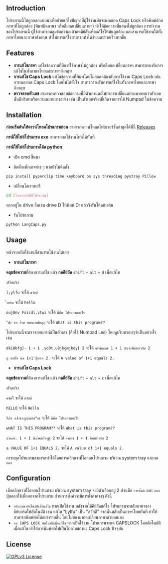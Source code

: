 
## Introduction
โปรแกรมนี้ได้ถูกออกแบบมาเพื่อช่วยแก้ไขปัญหาที่ผู้ใช้งานมักจะเผลอกด Caps Lock หรือพิมพ์ด้วยภาษาที่ไม่ถูกต้อง (พิมพ์ผิดภาษา หรือลืมกดเปลี่ยนภาษา) ทำให้ข้อความที่แสดงไม่ถูกต้อง การทำงานของโปรแกรมนี้ ผู้ใช้สามารถคลุมข้อความแล้วกดคีย์ลัดเพื่อแก้ไขให้มันถูกต้อง และสามารถใช้งานได้ทั้งภาษาไทยและภาษาอังกฤษ ทำให้การแก้ไขสามารถทำได้ง่ายและรวดเร็วมากขึ้น

## Features
- **การแก้ไขภาษา** แก้ไขข้อความที่มีการใช้ภาษาไม่ถูกต้อง หรือลืมกดเปลี่ยนภาษา สามารถรองรับการแก้ไขในทั้งภาษาไทยและภาษาอังกฤษ
- **การแก้ไข Caps Lock** แก้ไขข้อความที่พิมพ์โดยไม่สอดคล้องกับการใช้งาน Caps Lock เช่น การเผลอกด Caps Lock โดยไม่ได้ตั้งใจ สามารถรองรับการแก้ไขในทั้งภาษาไทยและภาษาอังกฤษ
- **ตรวจสอบตัวเลข** สามารถตรวจสอบข้อความที่มีตัวเลขและไม่ทำการเปลี่ยนแปลงหากพบว่าตัวเลขนั้นมีบริบทหรือความหมายบางอย่าง เช่น เป็นตัวเลขจริงๆที่เกิดจากการใช้ Numpad ในข้อความ
## Installation
**ก่อนเริ่มต้นให้ดาวน์โหลดโปรแกรมก่อน**
สามารถดาวน์โหลดไฟล์เวอร์ชั่นล่าสุดได้ที่นี่ [Releases](https://github.com/munichPMN/LangCaps/releases/latest) 

**กรณีใช้ไฟล์โปรแกรม exe**
สามารถกดใช้งานไฟล์ได้ทันที

**กรณีใช้ไฟล์โปรแกรมโค้ด python**
- เปิด cmd ขึ้นมา

- ติดตั้งแพ็กเกจต่าง ๆ หากยังไม่ติดตั้ง
```bash
pip install pyperclip time keyboard os sys threading pystray Pillow
```

- เปลี่ยนไดเรกทอรี
```bash
cd [ไดเรกทอรีที่มีโปรแกรม]
```
หากอยู่ใน drive อื่นเช่น drive D ให้พิมพ์ D: แล้วจึงรันโค้ดข้างต้น
- รันโปรแกรม
```bash
python LangCaps.py
```





## Usage

หลังจากเปิดใช้งานก็สามารถใช้งานได้เลย

- **การแก้ไขภาษา**

**คลุมข้อความ**ที่ต้องการแก้ไข แล้ว **กดคีย์ลัด** `shift` + `alt` + `d` เพื่อแก้ไข

*ตัวอย่าง*

`l;ylfu` จะได้ `สวัสดี`

`้ำสสน` จะได้ `hello` 

`ouj8nv Fxicdi,vtwi` จะได้ `นี่คือ โปรแกรมอะไร`

`"้ฟะ รห ะ้รห ยพนเพฟทฦฦ`  จะได้ `What is this program??`

โปรแกรมนี้จะตรวจสอบกรณีเป็นตัวเลข (คือใช้ Numpad แยก) โดยดูบริบทรอบๆว่าเป็นอย่างไร เช่น

`dki8bfg]- 1 + 1 ,yo0t,u8jkgmjkdy[ 2` จะได้ `การคิดเลข 1 + 1 มันจะมีค่าเท่ากับ 2` 

`ฤ อฟสีำ นด 1+1 ำๆีฟสห 2.` จะได้ `A value of 1+1 equals 2.` 

- **การแก้ไข Caps Lock**

**คลุมข้อความ**ที่ต้องการแก้ไข แล้ว **กดคีย์ลัด** `shift` + `alt` + `c` เพื่อแก้ไข

*ตัวอย่าง*

`ศซํศโ๊` จะได้ `สวัสดี`

`hELLO` จะได้ `Hello`

`ฯ๊๋๕์ฮ ด)ณฉฏณฒฮธ"ณ` จะได้ `นี่คือ โปรแกรมอะไร`

`wHAT IS THIS PROGRAM??` จะได้ `What is this program??`

`๕๋ษ๘ฮ. 1 + 1 ฒ๊๕๋ษฌ?๋ษฏํฐ 2` จะได้ `ค่าของ 1 + 1 มีค่าเท่ากับ 2`

`a VALUE OF 1+1 EQUALS 2.` จะได้ `A value of 1+1 equals 2.`

การหยุดโปรแกรมสามารถทำได้โดยการคลิกขวาที่ไอคอนโปรแกรม บริเวณ system tray และกด `ออก`




## Configuration
เมื่อคลิกขวาที่ไอคอนโปรแกรม บริเวณ system tray จะมีตัวเลือกอยู่ 2 ส่วนคือ `การตั้งค่า` และ `ออก`
ปุ่มออกใช้เพื่ออกจากโปรแกรม ส่วนการตั้งค่าจะมีการตั้งค่าต่างๆ ดังนี้
- `สลับภาษาอัตโนมัติเมื่อแก้ไข` หากเปิดใช้งาน หลังจากใช้คีย์ลัดแก้ไข โปรแกรมจะสลับภาษาของคีย์บอร์ดให้อัตโนมัติ เช่น แก้ไข "l;ylfu" เป็น "สวัสดี" จากนั้นสลับเป็นภาษาไทยทันที ทำให้สามารถพิมพ์ต่อได้อย่างราบลื่น โดยไม่ต้องมากดเปลี่ยนภาษาด้วยตนเอง
- `กด CAPS LOCK อัตโนมัติเมื่อแก้ไข` หากเปิดใช้งาน โปรแกรมจะกด CAPSLOCK โดยอัตโนมัติเมื่อแก้ไข ทำให้การพิมพ์ต่อไปเป็นไปตามสถานะ Caps Lock ปัจจุบัน



## License

[![GPLv3 License](https://img.shields.io/badge/License-GPL%20v3-yellow.svg)](https://choosealicense.com/licenses/gpl-3.0/)

